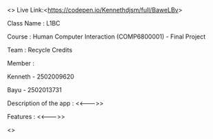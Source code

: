   <<Recycle Credits>>
    Live Link:<<https://codepen.io/Kennethdjsm/full/BaweLBv>>

Class Name : L1BC
  
Course : Human Computer Interaction (COMP6800001) - Final Project
  
Team : Recycle Credits
  
Member :
  
  Kenneth - 2502009620
  
  Bayu - 2502013731
  
Description of the app :
  <<--->>

Features :
  <<--->>
  
<<Any other Information>>
